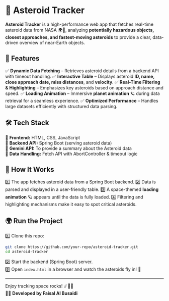 # 🌠 Asteroid Tracker

**Asteroid Tracker** is a high-performance web app that fetches real-time asteroid data from NASA 🌍🚀, analyzing **potentially hazardous objects, closest approaches, and fastest-moving asteroids** to provide a clear, data-driven overview of near-Earth objects.

## 🚀 Features

✅ **Dynamic Data Fetching** – Retrieves asteroid details from a backend API with timeout handling.
✅ **Interactive Table** – Displays asteroid **ID, name, close approach date, miss distances**, and **velocity**.
✅ **Real-Time Filtering & Highlighting** – Emphasizes key asteroids based on approach distance and speed.
✅ **Loading Animation** – Immersive **planet animation** 🪐 during data retrieval for a seamless experience.
✅ **Optimized Performance** – Handles large datasets efficiently with structured data parsing.

## 🛠 Tech Stack

🔹 **Frontend:** HTML, CSS, JavaScript  
🔹 **Backend API:** Spring Boot (serving asteroid data)  
🔹 **Gemini API:** To provide a summary about the Asteroid data  
🔹 **Data Handling:** Fetch API with AbortController & timeout logic  

## 🚀 How It Works

1️⃣ The app fetches asteroid data from a Spring Boot backend.
2️⃣ Data is parsed and displayed in a user-friendly table.
3️⃣ A space-themed **loading animation** 🪐 appears until the data is fully loaded.
4️⃣ Filtering and highlighting mechanisms make it easy to spot critical asteroids.

## 🌍 Run the Project

1️⃣ Clone this repo:  
```bash
git clone https://github.com/your-repo/asteroid-tracker.git
cd asteroid-tracker
```
2️⃣ Start the backend (Spring Boot) server.  
3️⃣ Open `index.html` in a browser and watch the asteroids fly in! 🚀  

---

Enjoy tracking space rocks! ☄️🚀💫  
👨‍💻 **Developed by Faisal Al Busaidi**

